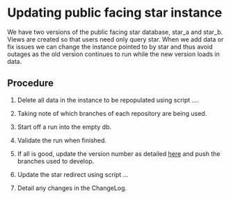 # Updating public facing star instance

We have two versions of the public facing star database, star_a and star_b.
Views are created so that users need only query star.
When we add data or fix issues we can change the instance pointed to by star and thus avoid outages as the old version continues to run while the new version loads in data.

## Procedure

   1. Delete all data in the instance to be repopulated using script ....

   2. Taking note of which branches of each repository are being used.

   3. Start off a run into the empty db.

   4. Validate the run when finished.

   5. If all is good, update the version number as detailed [here](repo-versioning.md) and push the branches used to develop. 

   6. Update the star redirect using script ...

   7. Detail any changes in the ChangeLog.
